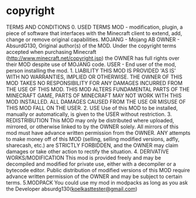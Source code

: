 copyright
=========

TERMS AND CONDITIONS     0. USED TERMS     MOD - modification, plugin, a piece of software that interfaces with the Minecraft client to extend, add, change or remove original capabilities.     MOJANG - Mojang AB     OWNER - AbsurdG130, Original author(s) of the MOD. Under the copyright terms accepted when purchasing Minecraft (http://www.minecraft.net/copyright.jsp) the OWNER has full rights over their MOD despite use of MOJANG code.     USER - End user of the mod, person installing the mod.       1. LIABILITY     THIS MOD IS PROVIDED 'AS IS' WITH NO WARRANTIES, IMPLIED OR OTHERWISE. THE OWNER OF THIS MOD TAKES NO RESPONSIBILITY FOR ANY DAMAGES INCURRED FROM THE USE OF THIS MOD. THIS MOD ALTERS FUNDAMENTAL PARTS OF THE MINECRAFT GAME, PARTS OF MINECRAFT MAY NOT WORK WITH THIS MOD INSTALLED. ALL DAMAGES CAUSED FROM THE USE OR MISUSE OF THIS MOD FALL ON THE USER.       2. USE     Use of this MOD to be installed, manually or automatically, is given to the USER without restriction.       3. REDISTRIBUTION     This MOD may only be distributed where uploaded, mirrored, or otherwise linked to by the OWNER solely. All mirrors of this mod must have advance written permission from the OWNER. ANY attempts to make money off of this MOD (selling, selling modified versions, adfly, sharecash, etc.) are STRICTLY FORBIDDEN, and the OWNER may claim damages or take other action to rectify the situation.       4. DERIVATIVE WORKS/MODIFICATION     This mod is provided freely and      may be decompiled and modified      for private use, either with a      decompiler or a bytecode       editor. Public distribution       of modified versions of this       MOD require advance written       permission of the OWNER and       may be subject to certain       terms.            5.MODPACK      You could use my mod in modpacks      as long as you ask       the Developer absurdg130(koelkasttester@gmail.com) 
